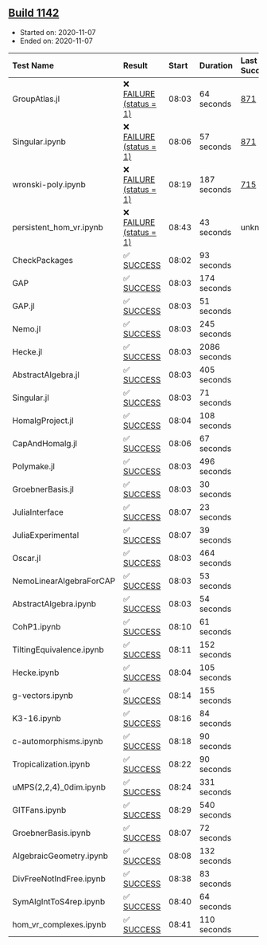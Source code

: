 ## [Build 1142](https://oscarci.mathematik.uni-kl.de/job/oscar-stable/1142/)

* Started on: 2020-11-07
* Ended on: 2020-11-07

| Test Name    | Result | Start | Duration | Last Success | First Failure |
|:-------------|:-------|:------|:---------|:-------------|:--------------|
| GroupAtlas.jl | ❌ [FAILURE (status = 1)](https://oscarci.mathematik.uni-kl.de/job/oscar-stable/1142/artifact/logs/build-1142/GroupAtlas.jl.log) | 08:03 | 64 seconds | [871](https://oscarci.mathematik.uni-kl.de/job/oscar-stable/871/) | [872](https://oscarci.mathematik.uni-kl.de/job/oscar-stable/872/) |
| Singular.ipynb | ❌ [FAILURE (status = 1)](https://oscarci.mathematik.uni-kl.de/job/oscar-stable/1142/artifact/logs/build-1142/Singular.ipynb.log) | 08:06 | 57 seconds | [871](https://oscarci.mathematik.uni-kl.de/job/oscar-stable/871/) | [872](https://oscarci.mathematik.uni-kl.de/job/oscar-stable/872/) |
| wronski-poly.ipynb | ❌ [FAILURE (status = 1)](https://oscarci.mathematik.uni-kl.de/job/oscar-stable/1142/artifact/logs/build-1142/wronski-poly.ipynb.log) | 08:19 | 187 seconds | [715](https://oscarci.mathematik.uni-kl.de/job/oscar-stable/715/) | [716](https://oscarci.mathematik.uni-kl.de/job/oscar-stable/716/) |
| persistent_hom_vr.ipynb | ❌ [FAILURE (status = 1)](https://oscarci.mathematik.uni-kl.de/job/oscar-stable/1142/artifact/logs/build-1142/persistent_hom_vr.ipynb.log) | 08:43 | 43 seconds | unknown | unknown |
| CheckPackages | ✅ [SUCCESS](https://oscarci.mathematik.uni-kl.de/job/oscar-stable/1142/artifact/logs/build-1142/CheckPackages.log) | 08:02 | 93 seconds |  |  |
| GAP | ✅ [SUCCESS](https://oscarci.mathematik.uni-kl.de/job/oscar-stable/1142/artifact/logs/build-1142/GAP.log) | 08:03 | 174 seconds |  |  |
| GAP.jl | ✅ [SUCCESS](https://oscarci.mathematik.uni-kl.de/job/oscar-stable/1142/artifact/logs/build-1142/GAP.jl.log) | 08:03 | 51 seconds |  |  |
| Nemo.jl | ✅ [SUCCESS](https://oscarci.mathematik.uni-kl.de/job/oscar-stable/1142/artifact/logs/build-1142/Nemo.jl.log) | 08:03 | 245 seconds |  |  |
| Hecke.jl | ✅ [SUCCESS](https://oscarci.mathematik.uni-kl.de/job/oscar-stable/1142/artifact/logs/build-1142/Hecke.jl.log) | 08:03 | 2086 seconds |  |  |
| AbstractAlgebra.jl | ✅ [SUCCESS](https://oscarci.mathematik.uni-kl.de/job/oscar-stable/1142/artifact/logs/build-1142/AbstractAlgebra.jl.log) | 08:03 | 405 seconds |  |  |
| Singular.jl | ✅ [SUCCESS](https://oscarci.mathematik.uni-kl.de/job/oscar-stable/1142/artifact/logs/build-1142/Singular.jl.log) | 08:03 | 71 seconds |  |  |
| HomalgProject.jl | ✅ [SUCCESS](https://oscarci.mathematik.uni-kl.de/job/oscar-stable/1142/artifact/logs/build-1142/HomalgProject.jl.log) | 08:04 | 108 seconds |  |  |
| CapAndHomalg.jl | ✅ [SUCCESS](https://oscarci.mathematik.uni-kl.de/job/oscar-stable/1142/artifact/logs/build-1142/CapAndHomalg.jl.log) | 08:06 | 67 seconds |  |  |
| Polymake.jl | ✅ [SUCCESS](https://oscarci.mathematik.uni-kl.de/job/oscar-stable/1142/artifact/logs/build-1142/Polymake.jl.log) | 08:03 | 496 seconds |  |  |
| GroebnerBasis.jl | ✅ [SUCCESS](https://oscarci.mathematik.uni-kl.de/job/oscar-stable/1142/artifact/logs/build-1142/GroebnerBasis.jl.log) | 08:03 | 30 seconds |  |  |
| JuliaInterface | ✅ [SUCCESS](https://oscarci.mathematik.uni-kl.de/job/oscar-stable/1142/artifact/logs/build-1142/JuliaInterface.log) | 08:07 | 23 seconds |  |  |
| JuliaExperimental | ✅ [SUCCESS](https://oscarci.mathematik.uni-kl.de/job/oscar-stable/1142/artifact/logs/build-1142/JuliaExperimental.log) | 08:07 | 39 seconds |  |  |
| Oscar.jl | ✅ [SUCCESS](https://oscarci.mathematik.uni-kl.de/job/oscar-stable/1142/artifact/logs/build-1142/Oscar.jl.log) | 08:03 | 464 seconds |  |  |
| NemoLinearAlgebraForCAP | ✅ [SUCCESS](https://oscarci.mathematik.uni-kl.de/job/oscar-stable/1142/artifact/logs/build-1142/NemoLinearAlgebraForCAP.log) | 08:03 | 53 seconds |  |  |
| AbstractAlgebra.ipynb | ✅ [SUCCESS](https://oscarci.mathematik.uni-kl.de/job/oscar-stable/1142/artifact/logs/build-1142/AbstractAlgebra.ipynb.log) | 08:03 | 54 seconds |  |  |
| CohP1.ipynb | ✅ [SUCCESS](https://oscarci.mathematik.uni-kl.de/job/oscar-stable/1142/artifact/logs/build-1142/CohP1.ipynb.log) | 08:10 | 61 seconds |  |  |
| TiltingEquivalence.ipynb | ✅ [SUCCESS](https://oscarci.mathematik.uni-kl.de/job/oscar-stable/1142/artifact/logs/build-1142/TiltingEquivalence.ipynb.log) | 08:11 | 152 seconds |  |  |
| Hecke.ipynb | ✅ [SUCCESS](https://oscarci.mathematik.uni-kl.de/job/oscar-stable/1142/artifact/logs/build-1142/Hecke.ipynb.log) | 08:04 | 105 seconds |  |  |
| g-vectors.ipynb | ✅ [SUCCESS](https://oscarci.mathematik.uni-kl.de/job/oscar-stable/1142/artifact/logs/build-1142/g-vectors.ipynb.log) | 08:14 | 155 seconds |  |  |
| K3-16.ipynb | ✅ [SUCCESS](https://oscarci.mathematik.uni-kl.de/job/oscar-stable/1142/artifact/logs/build-1142/K3-16.ipynb.log) | 08:16 | 84 seconds |  |  |
| c-automorphisms.ipynb | ✅ [SUCCESS](https://oscarci.mathematik.uni-kl.de/job/oscar-stable/1142/artifact/logs/build-1142/c-automorphisms.ipynb.log) | 08:18 | 90 seconds |  |  |
| Tropicalization.ipynb | ✅ [SUCCESS](https://oscarci.mathematik.uni-kl.de/job/oscar-stable/1142/artifact/logs/build-1142/Tropicalization.ipynb.log) | 08:22 | 90 seconds |  |  |
| uMPS(2,2,4)_0dim.ipynb | ✅ [SUCCESS](https://oscarci.mathematik.uni-kl.de/job/oscar-stable/1142/artifact/logs/build-1142/uMPS-2-2-4-_0dim.ipynb.log) | 08:24 | 331 seconds |  |  |
| GITFans.ipynb | ✅ [SUCCESS](https://oscarci.mathematik.uni-kl.de/job/oscar-stable/1142/artifact/logs/build-1142/GITFans.ipynb.log) | 08:29 | 540 seconds |  |  |
| GroebnerBasis.ipynb | ✅ [SUCCESS](https://oscarci.mathematik.uni-kl.de/job/oscar-stable/1142/artifact/logs/build-1142/GroebnerBasis.ipynb.log) | 08:07 | 72 seconds |  |  |
| AlgebraicGeometry.ipynb | ✅ [SUCCESS](https://oscarci.mathematik.uni-kl.de/job/oscar-stable/1142/artifact/logs/build-1142/AlgebraicGeometry.ipynb.log) | 08:08 | 132 seconds |  |  |
| DivFreeNotIndFree.ipynb | ✅ [SUCCESS](https://oscarci.mathematik.uni-kl.de/job/oscar-stable/1142/artifact/logs/build-1142/DivFreeNotIndFree.ipynb.log) | 08:38 | 83 seconds |  |  |
| SymAlgIntToS4rep.ipynb | ✅ [SUCCESS](https://oscarci.mathematik.uni-kl.de/job/oscar-stable/1142/artifact/logs/build-1142/SymAlgIntToS4rep.ipynb.log) | 08:40 | 64 seconds |  |  |
| hom_vr_complexes.ipynb | ✅ [SUCCESS](https://oscarci.mathematik.uni-kl.de/job/oscar-stable/1142/artifact/logs/build-1142/hom_vr_complexes.ipynb.log) | 08:41 | 110 seconds |  |  |
